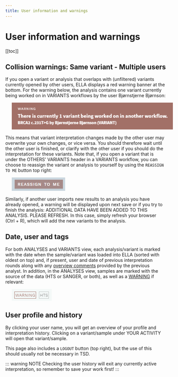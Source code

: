 ```yaml
---
title: User information and warnings
---
```


# User information and warnings

[[toc]]

## Collision warnings: Same variant - Multiple users

If you open a variant or analysis that overlaps with (unfiltered) variants currently opened by other users, ELLA displays a red warning banner at the bottom. For the warning below, the analysis contains one variant currently being worked on in VARIANTS workflows by the user Bjørnstjerne Bjørnson:

<div style="text-indent: 4%;"><img src="./img/collision_warning.png"></div>

This means that variant interpretation changes made by the other user may overwrite your own changes, or vice versa. You should therefore wait until the other user is finished, or clarify with the other user if you should do the interpretation for these variants. Note that, if you open a variant that is under the OTHERS’ VARIANTS header in a VARIANTS workflow, you can choose to reassign the variant or analysis to yourself by using the `REASSIGN TO ME` button top right:

<div style="text-indent: 4%;"><img src="./img/reassign_btn.png"></div>

Similarly, if another user imports new results to an analysis you have already opened, a warning will be displayed upon next save or if you try to finish the analysis: ADDITIONAL DATA HAVE BEEN ADDED TO THIS ANALYSIS. PLEASE REFRESH. In this case, simply refresh your browser (Ctrl + R), which will add the new variants to the analysis.

## Date, user and tags

For both ANALYSES and VARIANTS view, each analysis/variant is marked with the date when the sample/variant was loaded into ELLA (sorted with oldest on top) and, if present, user and date of previous interpretation rounds along with any [overview comments](/manual/top-bar.html#work-log) provided by the previous analyst. In addition, in the ANALYSES view, samples are marked with the source of the data (HTS or SANGER, or both), as well as a [WARNING](/manual/info-page.html#pipeline-warnings) if relevant:

<div style="text-indent: 4%;"><img src="./img/overview_tags.png"></div>

## User profile and history

By clicking your user name, you will get an overview of your profile and interpretation history. Clicking on a variant/sample under YOUR ACTIVITY will open that variant/sample.

This page also includes a `LOGOUT` button (top right), but the use of this should usually not be necessary in TSD.

::: warning NOTE
Checking the user history will exit any currently active interpretation, so remember to save your work first!
:::